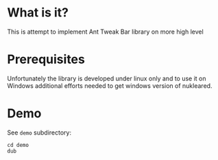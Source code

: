 # What is it?

This is attempt to implement Ant Tweak Bar library on more high level

# Prerequisites

Unfortunately the library is developed under linux only and to use it on Windows additional efforts needed to get windows version of nukleared.

# Demo

See `demo` subdirectory:
```
cd demo
dub
```